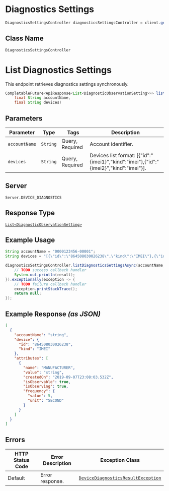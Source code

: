 # Diagnostics Settings

```java
DiagnosticsSettingsController diagnosticsSettingsController = client.getDiagnosticsSettingsController();
```

## Class Name

`DiagnosticsSettingsController`


# List Diagnostics Settings

This endpoint retrieves diagnostics settings synchronously.

```java
CompletableFuture<ApiResponse<List<DiagnosticObservationSetting>>> listDiagnosticsSettingsAsync(
    final String accountName,
    final String devices)
```

## Parameters

| Parameter | Type | Tags | Description |
|  --- | --- | --- | --- |
| `accountName` | `String` | Query, Required | Account identifier. |
| `devices` | `String` | Query, Required | Devices list format: [{"id":"{imei1}","kind":"imei"},{"id":"{imei2}","kind":"imei"}]. |

## Server

`Server.DEVICE_DIAGNOSTICS`

## Response Type

[`List<DiagnosticObservationSetting>`](../../doc/models/diagnostic-observation-setting.md)

## Example Usage

```java
String accountName = "0000123456-00001";
String devices = "[{\"id\":\"864508030026238\",\"kind\":\"IMEI\"},{\"id\":\"864508030026238\",\"kind\":\"IMEI\"}]";

diagnosticsSettingsController.listDiagnosticsSettingsAsync(accountName, devices).thenAccept(result -> {
    // TODO success callback handler
    System.out.println(result);
}).exceptionally(exception -> {
    // TODO failure callback handler
    exception.printStackTrace();
    return null;
});
```

## Example Response *(as JSON)*

```json
[
  {
    "accountName": "string",
    "device": {
      "id": "864508030026238",
      "kind": "IMEI"
    },
    "attributes": [
      {
        "name": "MANUFACTURER",
        "value": "string",
        "createdOn": "2019-09-07T23:08:03.532Z",
        "isObservable": true,
        "isObserving": true,
        "frequency": {
          "value": 5,
          "unit": "SECOND"
        }
      }
    ]
  }
]
```

## Errors

| HTTP Status Code | Error Description | Exception Class |
|  --- | --- | --- |
| Default | Error response. | [`DeviceDiagnosticsResultException`](../../doc/models/device-diagnostics-result-exception.md) |

